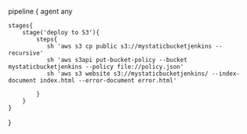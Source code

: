 pipeline {
    agent any

    stages{
        stage('deploy to S3'){
            steps{
               sh 'aws s3 cp public s3://mystaticbucketjenkins --recursive'
               sh 'aws s3api put-bucket-policy --bucket mystaticbucketjenkins --policy file://policy.json'
               sh 'aws s3 website s3://mystaticbucketjenkins/ --index-document index.html --error-document error.html'
             
            }
        }
    }
    
}
